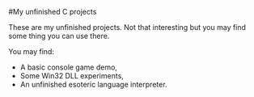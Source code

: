 #My unfinished C projects

These are my unfinished projects. Not that interesting but you may find some thing you can use there.

You may find:

- A basic console game demo,
- Some Win32 DLL experiments,
- An unfinished esoteric language interpreter.